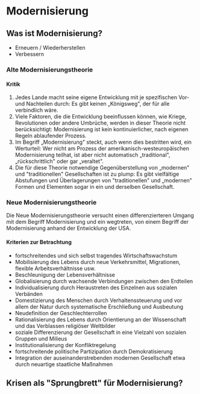 # Modernisierung

## Was ist Modernisierung?

- Erneuern / Wiederherstellen
- Verbessern

### Alte Modernisierungstheorie

#### Kritik

1. Jedes Lande macht seine eigene Entwicklung mit je spezifischen Vor- und Nachteilen durch: Es gibt keinen „Königsweg", der für alle verbindlich wäre.
2. Viele Faktoren, die die Entwicklung beeinflussen können, wie Kriege, Revolutionen oder andere Umbrüche, werden in dieser Theorie nicht berücksichtigt: Modernisierung ist kein kontinuierlicher, nach eigenen Regeln ablaufender Prozess.
3. Im Begriff „Modernisierung" steckt, auch wenn dies bestritten wird, ein Werturteil: Wer nicht am Prozess der amerikanisch-westeuropäischen Modernisierung teilhat, ist aber nicht automatisch „traditional", „rückschrittlich" oder gar „veraltet".
4. Die für diese Theorie notwendige Gegenüberstellung von „modernen" und "traditionellen" Gesellschaften ist zu plump: Es gibt vielfältige Abstufungen und Überlagerungen von "traditionellen" und „modernen" Formen und Elementen sogar in ein und derselben Gesellschaft.

### Neue Modernisierungstheorie

Die Neue Modernisierungstheorie versucht einen differenzierteren Umgang mit dem Begriff Modernisierung und ein wegtreten, von einem Begriff der Modernisierung anhand der Entwicklung der USA.

#### Kriterien zur Betrachtung

- fortschreitendes und sich selbst tragendes Wirtschaftswachstum
- Mobilisierung des Lebens durch neue Verkehrsmittel, Migrationen, flexible Arbeitsverhältnisse usw.
- Beschleunigung der Lebensverhältnisse
- Globalisierung durch wachsende Verbindungen zwischen den Erdteilen
- Individualisierung durch Heraustreten des Einzelnen aus sozialen Verbänden
- Domestizierung des Menschen durch Verhaltenssteuerung und vor allem der Natur durch systematische Erschließung und Ausbeutung
- Neudefinition der Geschlechterrollen
- Rationalisierung des Lebens durch Orientierung an der Wissenschaft und das Verblassen religiöser Weltbilder
- soziale Differenzierung der Gesellschaft in eine Vielzahl von sozialen Gruppen und Milieus
- Institutionalisierung der Konfliktregelung
- fortschreitende politische Partizipation durch Demokratisierung
- Integration der auseinanderstrebenden modernen Gesellschaft etwa
  durch neuartige staatliche Maßnahmen

## Krisen als "Sprungbrett" für Modernisierung?
